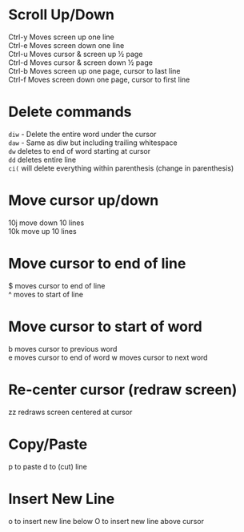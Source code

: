 # Scroll Up/Down

Ctrl-y Moves screen up one line  
Ctrl-e Moves screen down one line  
Ctrl-u Moves cursor & screen up ½ page  
Ctrl-d Moves cursor & screen down ½ page  
Ctrl-b Moves screen up one page, cursor to last line  
Ctrl-f Moves screen down one page, cursor to first line

# Delete commands

`diw` - Delete the entire word under the cursor  
`daw` - Same as diw but including trailing whitespace  
`dw` deletes to end of word starting at cursor  
`dd` deletes entire line  
`ci(` will delete everything within parenthesis (change in parenthesis)

# Move cursor up/down

10j move down 10 lines  
10k move up 10 lines

# Move cursor to end of line

\$ moves cursor to end of line  
\^ moves to start of line

# Move cursor to start of word

b moves cursor to previous word  
e moves cursor to end of word
w moves cursor to next word

# Re-center cursor (redraw screen)

zz redraws screen centered at cursor

# Copy/Paste

p to paste
d to (cut) line

# Insert New Line

o to insert new line below
O to insert new line above cursor
